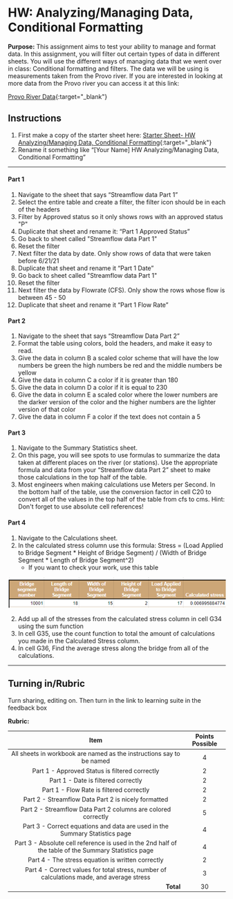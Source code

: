 #  HW: Analyzing/Managing Data, Conditional Formatting

**Purpose:** This assignment aims to test your ability to manage and format data. In this assignment, you will filter out certain types of data in different sheets. You will use the different ways of managing data that we went over in class: Conditional formatting and filters. The data we will be using is measurements taken from the Provo river. If you are interested in looking at more data from the Provo river you can access it at this link: 

[Provo River Data](https://waterdata.usgs.gov/monitoring-location/10163000/#parameterCode=00065&period=P7D){:target="_blank"}
   
## Instructions
1. First make a copy of the starter sheet here:
   [Starter Sheet- HW Analyzing/Managing Data, Conditional Formatting](https://docs.google.com/spreadsheets/d/1z9aHndUNtykZRRPncvE9h9ZbW7JfEta5npLSiirBanQ/edit?usp=sharing){:target="_blank"}
2. Rename it something like “[Your Name] HW Analyzing/Managing Data, Conditional Formatting”

---

#### Part 1

1. Navigate to the sheet that says “Streamflow data Part 1”
2. Select the entire table and create a filter, the filter icon should be in each of the headers
3. Filter by Approved status so it only shows rows with an approved status "P"
4. Duplicate that sheet and rename it: “Part 1 Approved Status”
5. Go back to sheet called "Streamflow data Part 1"
6. Reset the filter
7. Next filter the data by date. Only show rows of data that were taken before 6/21/21
8. Duplicate that sheet and rename it “Part 1 Date”
9. Go back to sheet called "Streamflow data Part 1"
10. Reset the filter
11. Next filter the data by Flowrate (CFS). Only show the rows whose flow is between 45 - 50
12. Duplicate that sheet and rename it “Part 1 Flow Rate”

#### Part 2

1. Navigate to the sheet that says “Streamflow Data Part 2”
3. Format the table using colors, bold the headers, and make it easy to read.
4. Give the data in column B a scaled color scheme that will have the low numbers be green the high numbers be red and the middle numbers be yellow
5. Give the data in column C a color if it is greater than 180
6. Give the data in column D a color if it is equal to 230
7. Give the data in column E a scaled color where the lower numbers are the darker version of the color and the higher numbers are the lighter version of that color
8. Give the data in column F a color if the text does not contain a 5

#### Part 3

1. Navigate to the Summary Statistics sheet.
2. On this page, you will see spots to use formulas to summarize the data taken at different places on the river (or stations). Use the appropriate formula and data from your “Streamflow data Part 2” sheet to make those calculations in the top half of the table.
3. Most engineers when making calculations use Meters per Second. In the bottom half of the table, use the conversion factor in cell C20 to convert all of the values in the top half of the table from cfs to cms. Hint: Don't forget to use absolute cell references!

#### Part 4

1. Navigate to the Calculations sheet.
2. In the calculated stress column use this formula: Stress = (Load Applied to Bridge Segment * Height of Bridge Segment) / (Width of Bridge Segment * Length of Bridge Segment^2)
   * If you want to check your work, use this table

![HW_1.3_Stressssss.png](images/HW_1.3_Stressssss.png)

2. Add up all of the stresses from the calculated stress column in cell G34 using the sum function
3. In cell G35, use the count function to total the amount of calculations you made in the Calculated Stress column.
4. In cell G36, Find the average stress along the bridge from all of the calculations.

---

## Turning in/Rubric
Turn sharing, editing on. Then turn in the link to learning suite in the feedback box

**Rubric:**

|                       Item                       | Points Possible |
|:------------------------------------------------:|:---------------:|
|All sheets in workbook are named as the instructions say to be named |        4        |
| Part 1 - Approved Status is filtered correctly   |       2         |
| Part 1 - Date  is filtered correctly         |       2         |
| Part 1 - Flow Rate is filtered correctly|       2         |
| Part 2 - Streamflow Data Part 2 is nicely formatted |       2         |
| Part 2 - Streamflow Data Part 2 columns are colored correctly           |       5         |
| Part 3 - Correct equations and data are used in the Summary Statistics page                |       4         |
| Part 3 - Absolute cell reference is used in the 2nd half of the table of the Summary Statistics page        |       4         |
| Part 4 - The stress equation is written correctly             |        2        |
| Part 4 - Correct values for total stress, number of calculations made, and average stress                   |        3        |
|  <div style="text-align: right">**Total**</div>  |       30        |
